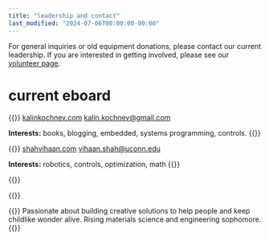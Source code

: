 ```yaml
---
title: "leadership and contact"
last_modified: "2024-07-06T00:00:00-00:00"
---
```

For general inquiries or old equipment donations, please contact our current leadership. If you are interested in getting involved, please see our [volunteer page](/volunteer). 

# current eboard
{{<officer image="images/kalin.png" name="kalin kochnev" position="president/co-founder">}}
[kalinkochnev.com](https://kalinkochnev.com)
[kalin.kochnev@gmail.com](mailto:kalin.kochnev@gmail.com)

**Interests:** books, blogging, embedded, systems programming, controls.
{{</officer>}}

{{<officer image="images/vihaan-profile.png" name="vihaan shah" position="vice-president/co-founder">}}
[shahvihaan.com](https://shahvihaan.com)
[vihaan.shah@uconn.edu](mailto:vihaan.shah@uconn.edu)

**Interests:** robotics, controls, optimization, math
{{</officer>}}


{{<officer image="images/aiden-profile.jpg" name="aiden pringle" position="treasurer">}}

{{</officer>}}

{{<officer image="images/johnmichael-profile.png" name="john michael" position="secretary">}}
Passionate about building creative solutions to help people and keep childlike wonder alive. Rising materials science and engineering sophomore.
{{</officer>}}







